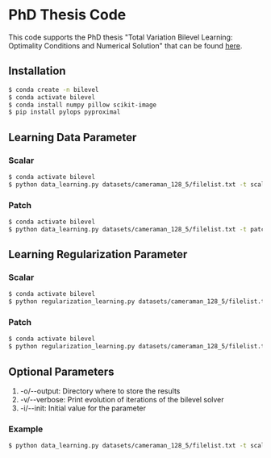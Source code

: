 # PhD Thesis Code
This code supports the PhD thesis "Total Variation Bilevel Learning: Optimality Conditions and Numerical Solution" that can be found [here]().

## Installation
```bash
$ conda create -n bilevel
$ conda activate bilevel
$ conda install numpy pillow scikit-image
$ pip install pylops pyproximal
```

## Learning Data Parameter
### Scalar
```bash
$ conda activate bilevel
$ python data_learning.py datasets/cameraman_128_5/filelist.txt -t scalar -i 15
```
### Patch
```bash
$ conda activate bilevel
$ python data_learning.py datasets/cameraman_128_5/filelist.txt -t patch -s 4 -i 15
```

## Learning Regularization Parameter
### Scalar
```bash
$ conda activate bilevel
$ python regularization_learning.py datasets/cameraman_128_5/filelist.txt -t scalar -i 0.1
```
### Patch
```bash
$ conda activate bilevel
$ python regularization_learning.py datasets/cameraman_128_5/filelist.txt -t patch -s 4 -i 0.1
```

## Optional Parameters
1. -o/--output: Directory where to store the results
2. -v/--verbose: Print evolution of iterations of the bilevel solver
2. -i/--init: Initial value for the parameter

### Example
```bash
$ python data_learning.py datasets/cameraman_128_5/filelist.txt -t scalar -i 10 -o output/cameraman_128_5/10/ -v
```